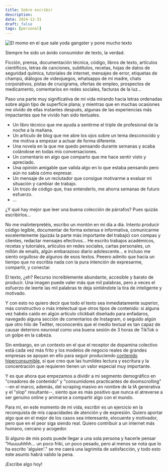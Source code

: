 ```yaml
---
title: Sobre escribir
description: 
date: 2024-12-31
draft: false
tags: [personal]
---
```


![El momo en el que sale yoda gangster y pone mucho texto](/blog/images/posts/mucho_texto.png)

Siempre he sido un ávido consumidor de texto, la verdad.

Ficción, prensa, documentación técnica, código, libros de texto, artículos científicos, letras de canciones, subtítulos, recetas, hojas de datos de seguridad química, tutoriales de internet, mensajes de error, etiquetas de champú, diálogos de videojuegos, whatsapps de mi madre, chats corporativos, pistas de crucigrama, ofertas de empleo, prospectos de medicamento, comentarios en redes sociales, facturas de la luz...

Paso una parte muy significativa de mi vida mirando hacia letras ordenadas sobre algún tipo de superficie plana; y mientras que en muchas ocasiones me olvido de ellas instantes después, algunas de las experiencias más impactantes que he vivido han sido textuales.

- Un libro técnico que me ayuda a sentirme el triple de profesional de la noche a la mañana.
- Un artículo de blog que me abre los ojos sobre un tema desconocido y me motiva a empezar a actuar de forma diferente.
- Una novela en la que me quedo pensando durante semanas y acaba colándose en todas mis conversaciones.
- Un comentario en algo que comparto que me hace sentir visto y apreciado.
- Una opinión amigable que valida algo en lo que estaba pensando pero aún no sabía cómo expresar.
- Un mensaje de un reclutador que consigue motivarme a evaluar mi situación y cambiar de trabajo.
- Un trozo de código que, tras entenderlo, me ahorra semanas de futuro esfuerzo.
- ...

¿Y qué hay mejor que leer una buena colección de párrafos? Pues quizás escribirlos...

No me malinterpretéis, escribo un montón en mi día a día. Intento producir código legible, documentar de forma extensa e informativa, comunicarme excelentemente (quizás la parte más importante del trabajo) con compas y clientes, redactar mensajes efectivos...
He escrito trabajos académicos, recetas y tutoriales, artículos en redes sociales, cartas personales, un millón de emails, algún embarazoso diario adolescente... e incluso me siento orgulloso de algunos de esos textos.
Peeero admito que hacía un tiempo que no escribía nada con la pura intención de expresarme, compartir, y conectar.

El texto, ¿eh?
Recurso increíblemente abundante, accesible y barato de producir. Una imagen puede valer más que mil palabras, pero a veces el esfuerzo de leerte las mil palabras te deja sintiéndote la tira de inteligente y motivado.

Y con esto no quiero decir que todo el texto sea inmediatamente superior, más constructivo o más intelectual que otros tipos de contenido: si alguna vez habéis caído en algún artículo clickbait diseñado para enfadaros, navegado alguna sección de comentarios de Instagram, o seguido algún que otro hilo de Twitter, reconoceréis que el medio textual es tan capaz de causar deterioro neuronal como una buena sesión de 3 horas de TikTok o un golpe en la cabeza.

Sin embargo, en un contexto en el que el receptor de dopamina colectivo está cada vez más frito y los modelos de negocio reales de grandes empresas se apoyan en ello para seguir produciendo [contenido hiperconsumible](https://fortune.com/2023/12/19/netflix-chief-product-officer-eunice-kim-second-screen-phone/), sí que creo que las humildes lectura y escritura y la concentración que requieren tienen un valor especial muy importante.

Y es que ahora que empezamos a dividir a mi segmento demográfico en "creadores de contenido" y "consumidores practicantes de doomscrolling" --en el marco, además, del scraping masivo en nombre de la IA generativa y el "slop" resultante--, siento que es más positivo que nunca el atreverse a ser genuino online y animarse a compartir algo con el mundo.

Para mí, en este momento de mi vida, escribir es un ejercicio en la reconquista de mis capacidades de atención y de expresión. Quiero aportar algo que en el mejor de los casos sea interesante, elocuente y motivador, pero que en el peor siga siendo real. Quiero contribuir a un internet más humano, cercano y acogedor.

Si alguno de mis posts puede llegar a una sola persona y hacerle pensar "Huuuuhhhh... un poco friki, un poco pesado, pero al menos se nota que lo ha escrito 'alguien'." se me caerá una lagrimita de satisfacción, y todo esto este asunto habrá valido la pena.

¡Escribe algo hoy!